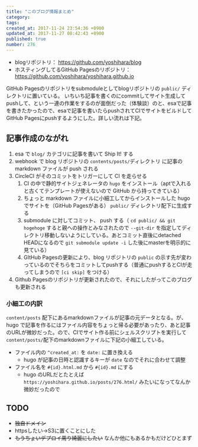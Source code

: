 ```yaml
---
title: "このブログ情報まとめ"
category: 
tags: 
created_at: 2017-11-24 23:54:36 +0900
updated_at: 2017-11-27 08:42:43 +0900
published: true
number: 276
---
```


- blogリポジトリ： https://github.com/yoshihara/blog
- ホスティングしてるGitHub Pagesのリポジトリ：https://github.com/yoshihara/yoshihara.github.io

GitHub Pagesのリポジトリをsubmoduleとしてblogリポジトリの `public/` ディレクトリに置いている。
いちいち記事を書くのにcommitしてサイト生成してpushして、という一連の作業をするのが面倒だった（体験談）のと、esaで記事を書きたかったので、esaで記事を書いたらpushされてCIでサイトをビルドしてGitHub Pagesにpushするようにした。詳しい流れは下記。

## 記事作成のながれ

1. esa で `blog/` カテゴリに記事を書いて Ship It! する
1. webhook で blog リポジトリの `contents/posts/`ディレクトリ に記事の markdown ファイルが push される
1. CircleCI がそのコミットをトリガーにして CI を走らせる
    1. CI の中で静的サイトジェネレータの `hugo` をインストール（aptで入れると古くてテンプレートが使えないので GitHub から持ってきている）
    1. ちょっと markdown ファイルに小細工してからインストールした hugo でサイトを（GitHub Pagesがある） `public/` ディレクトリ配下に生成する
    1. submodule に対してコミット、 push する（ `cd public/ && git hogehoge` すると親への操作とみなされたので `--git-dir` を指定してディレクトリ移動しないようにしている。あとコミット直後にdetached HEADになるので `git submodule update -i` した後にmasterを明示的に見ている）
    1. GItHub Pagesの更新により、blog リポジトリの `public` の示す先が変わっているのでそちらをコミットしてpushする（普通にpushするとCIが走ってしまうので `[ci skip]` をつける）
1. Github Pagesのリポジトリが更新されたので、それにしたがってこのブログも更新される

### 小細工の内訳

`content/posts` 配下にあるmarkdownファイルが記事の元データとなる。が、hugo で記事を作るにはファイル内容をちょっと帰る必要があったり、あと記事のURLが微妙だった。ので、CIでサイト作る前にシェルスクリプトを実行して `content/posts/`配下のmarkdownファイルに下記の小細工している。

- ファイル内の `^created_at:` を `date:` に置き換える
    - hugo が記事の日時と認識するキーが `date` なのでそれに合わせて調整
- ファイル名を `#{id}.html.md` から `#{id}.md` にする
    - hugo のURLだとたとえば `https://yoshihara.github.io/posts/276.html/` みたいになってなんか微妙だったので

## TODO

- ~~独自ドメイン~~
- httpsしたい→S3に置くことにした
- ~~もうちょいデプロイ周り綺麗にしたい~~ なんか他にもあるかもだけどひとまず
